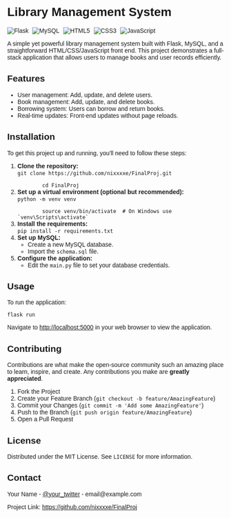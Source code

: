 <!DOCTYPE html>
<html lang="en">
<head>
    <meta charset="UTF-8">
    <meta http-equiv="X-UA-Compatible" content="IE=edge">
    <meta name="viewport" content="width=device-width, initial-scale=1.0">
    <title>Library Management System</title>
    <style>
        body { font-family: Arial, sans-serif; }
        .badge { margin-right: 5px; }
    </style>
</head>
<body>

<h1>Library Management System</h1>

<p>
    <img src="https://img.shields.io/badge/Flask-000000?style=for-the-badge&logo=flask&logoColor=white" alt="Flask" class="badge">
    <img src="https://img.shields.io/badge/MySQL-00000F?style=for-the-badge&logo=mysql&logoColor=white" alt="MySQL" class="badge">
    <img src="https://img.shields.io/badge/HTML5-E34F26?style=for-the-badge&logo=html5&logoColor=white" alt="HTML5" class="badge">
    <img src="https://img.shields.io/badge/CSS3-1572B6?style=for-the-badge&logo=css3&logoColor=white" alt="CSS3" class="badge">
    <img src="https://img.shields.io/badge/JavaScript-F7DF1E?style=for-the-badge&logo=javascript&logoColor=black" alt="JavaScript" class="badge">
</p>

<p>A simple yet powerful library management system built with Flask, MySQL, and a straightforward HTML/CSS/JavaScript front end. This project demonstrates a full-stack application that allows users to manage books and user records efficiently.</p>

<h2>Features</h2>
<ul>
    <li>User management: Add, update, and delete users.</li>
    <li>Book management: Add, update, and delete books.</li>
    <li>Borrowing system: Users can borrow and return books.</li>
    <li>Real-time updates: Front-end updates without page reloads.</li>
</ul>

<h2>Installation</h2>
<p>To get this project up and running, you'll need to follow these steps:</p>
<ol>
    <li><strong>Clone the repository:</strong><br>
        <code>git clone https://github.com/nixxxxe/FinalProj.git<br>
        cd FinalProj</code>
    </li>
    <li><strong>Set up a virtual environment (optional but recommended):</strong><br>
        <code>python -m venv venv<br>
        source venv/bin/activate  # On Windows use `venv\Scripts\activate`</code>
    </li>
    <li><strong>Install the requirements:</strong><br>
        <code>pip install -r requirements.txt</code>
    </li>
    <li><strong>Set up MySQL:</strong>
        <ul>
            <li>Create a new MySQL database.</li>
            <li>Import the <code>schema.sql</code> file.</li>
        </ul>
    </li>
    <li><strong>Configure the application:</strong>
        <ul>
            <li>Edit the <code>main.py</code> file to set your database credentials.</li>
        </ul>
    </li>
</ol>

<h2>Usage</h2>
<p>To run the application:</p>
<code>flask run</code>
<p>Navigate to <a href="http://localhost:5000">http://localhost:5000</a> in your web browser to view the application.</p>

<h2>Contributing</h2>
<p>Contributions are what make the open-source community such an amazing place to learn, inspire, and create. Any contributions you make are <strong>greatly appreciated</strong>.</p>
<ol>
    <li>Fork the Project</li>
    <li>Create your Feature Branch (<code>git checkout -b feature/AmazingFeature</code>)</li>
    <li>Commit your Changes (<code>git commit -m 'Add some AmazingFeature'</code>)</li>
    <li>Push to the Branch (<code>git push origin feature/AmazingFeature</code>)</li>
    <li>Open a Pull Request</li>
</ol>

<h2>License</h2>
<p>Distributed under the MIT License. See <code>LICENSE</code> for more information.</p>

<h2>Contact</h2>
<p>Your Name - <a href="https://twitter.com/your_twitter">@your_twitter</a> - email@example.com</p>
<p>Project Link: <a href="https://github.com/nixxxxe/FinalProj">https://github.com/nixxxxe/FinalProj</a></p>

</body>
</html>
